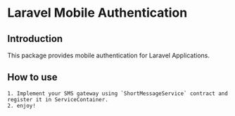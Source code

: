 # Laravel Mobile Authentication

## Introduction

This package provides mobile authentication for Laravel Applications.

## How to use
    1. Implement your SMS gateway using `ShortMessageService` contract and register it in ServiceContainer.
    2. enjoy!
